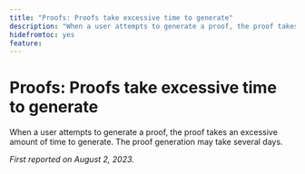 ```yaml
---
title: "Proofs: Proofs take excessive time to generate"
description: "When a user attempts to generate a proof, the proof takes an excessive amount of time to generate. The proof generation may take several days."
hidefromtoc: yes
feature: 
---
```


# Proofs: Proofs take excessive time to generate

When a user attempts to generate a proof, the proof takes an excessive amount of time to generate. The proof generation may take several days.

_First reported on August 2, 2023._
